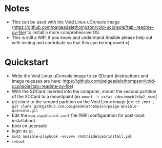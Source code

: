 # Notes
- This can be used with the Void Linux uConsole image (https://github.com/paigeadelethompson/void-uconsole?tab=readme-ov-file) to install a more comprehensive OS. 
- This is still a WIP, if you know and understand Ansible please help out with testing and contribute so that this can be improved =)


# Quickstart
- Write the Void Linux uConsole image to an SDcard (instructions and image releases are here: https://github.com/paigeadelethompson/void-uconsole?tab=readme-ov-file)
- With the SDCard inserted into the computer, mount the second partition of the SDCard to a mountpoint (ex `mount -t exfat /dev/mmcblk0p2 /mnt`)
- git clone to the second partition on the Void Linux image (ex: `cd /mnt ; git clone git@github.com:paigeadelethompson/paige-ansible-uconsole.git`
- Edit the `wpa_supplicant.conf` file (WiFi configuration for post-boot installation)
- boot on uconsole
- login as `pi`
- `sudo ansible-playbook -vvvvvv /mnt/sideload/install.yml`
- `reboot`
